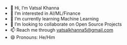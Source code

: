 - 👋 Hi, I’m Vatsal Khanna
- 👀 I’m interested in AI/ML/Finance
- 🌱 I’m currently learning Machine Learning
- 💞️ I’m looking to collaborate on Open Source Projects
- 📫 Reach me through vatsalkhanna5@gmail.com
- 😄 Pronouns: He/Him

<!---
VatsalKhanna5/VatsalKhanna5 is a ✨ special ✨ repository because its `README.md` (this file) appears on your GitHub profile.
You can click the Preview link to take a look at your changes.
--->
